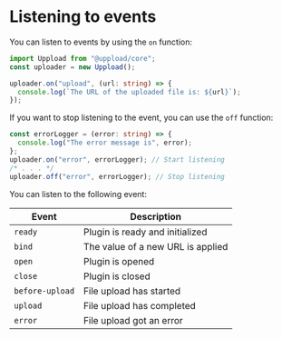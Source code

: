 # Listening to events

You can listen to events by using the `on` function:

```ts
import Uppload from "@uppload/core";
const uploader = new Uppload();

uploader.on("upload", (url: string) => {
  console.log(`The URL of the uploaded file is: ${url}`);
});
```

If you want to stop listening to the event, you can use the `off` function:

```ts
const errorLogger = (error: string) => {
  console.log("The error message is", error);
};
uploader.on("error", errorLogger); // Start listening
/* . . . */
uploader.off("error", errorLogger); // Stop listening
```

You can listen to the following event:

| Event | Description |
| ----- | ----------- |
| `ready` | Plugin is ready and initialized |
| `bind` | The value of a new URL is applied |
| `open` | Plugin is opened |
| `close` | Plugin is closed |
| `before-upload` | File upload has started |
| `upload` | File upload has completed |
| `error` | File upload got an error |
